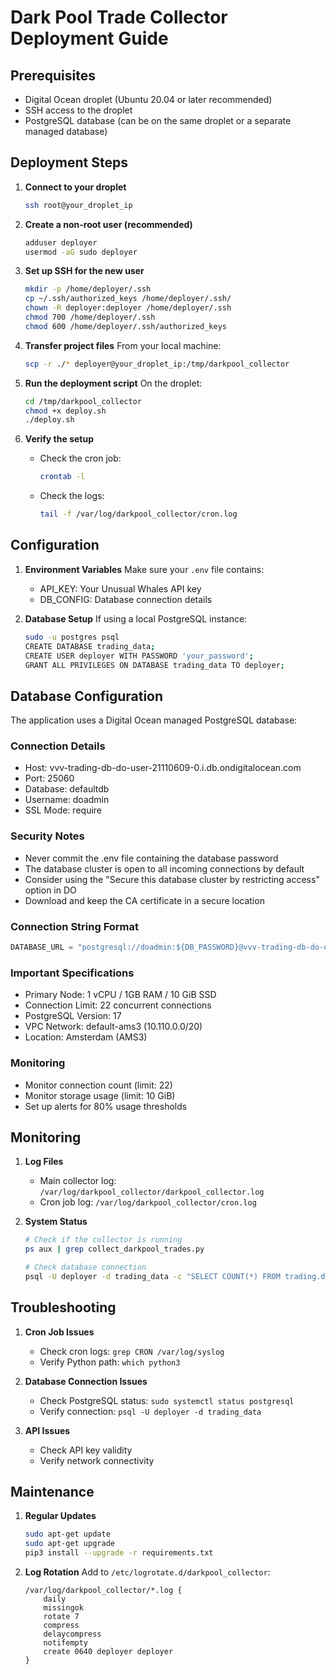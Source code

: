 # Dark Pool Trade Collector Deployment Guide

## Prerequisites
- Digital Ocean droplet (Ubuntu 20.04 or later recommended)
- SSH access to the droplet
- PostgreSQL database (can be on the same droplet or a separate managed database)

## Deployment Steps

1. **Connect to your droplet**
   ```bash
   ssh root@your_droplet_ip
   ```

2. **Create a non-root user (recommended)**
   ```bash
   adduser deployer
   usermod -aG sudo deployer
   ```

3. **Set up SSH for the new user**
   ```bash
   mkdir -p /home/deployer/.ssh
   cp ~/.ssh/authorized_keys /home/deployer/.ssh/
   chown -R deployer:deployer /home/deployer/.ssh
   chmod 700 /home/deployer/.ssh
   chmod 600 /home/deployer/.ssh/authorized_keys
   ```

4. **Transfer project files**
   From your local machine:
   ```bash
   scp -r ./* deployer@your_droplet_ip:/tmp/darkpool_collector
   ```

5. **Run the deployment script**
   On the droplet:
   ```bash
   cd /tmp/darkpool_collector
   chmod +x deploy.sh
   ./deploy.sh
   ```

6. **Verify the setup**
   - Check the cron job:
     ```bash
     crontab -l
     ```
   - Check the logs:
     ```bash
     tail -f /var/log/darkpool_collector/cron.log
     ```

## Configuration

1. **Environment Variables**
   Make sure your `.env` file contains:
   - API_KEY: Your Unusual Whales API key
   - DB_CONFIG: Database connection details

2. **Database Setup**
   If using a local PostgreSQL instance:
   ```bash
   sudo -u postgres psql
   CREATE DATABASE trading_data;
   CREATE USER deployer WITH PASSWORD 'your_password';
   GRANT ALL PRIVILEGES ON DATABASE trading_data TO deployer;
   ```

## Database Configuration

The application uses a Digital Ocean managed PostgreSQL database:

### Connection Details
- Host: vvv-trading-db-do-user-21110609-0.i.db.ondigitalocean.com
- Port: 25060
- Database: defaultdb
- Username: doadmin
- SSL Mode: require

### Security Notes
- Never commit the .env file containing the database password
- The database cluster is open to all incoming connections by default
- Consider using the "Secure this database cluster by restricting access" option in DO
- Download and keep the CA certificate in a secure location

### Connection String Format
```python
DATABASE_URL = "postgresql://doadmin:${DB_PASSWORD}@vvv-trading-db-do-user-21110609-0.i.db.ondigitalocean.com:25060/defaultdb?sslmode=require"
```

### Important Specifications
- Primary Node: 1 vCPU / 1GB RAM / 10 GiB SSD
- Connection Limit: 22 concurrent connections
- PostgreSQL Version: 17
- VPC Network: default-ams3 (10.110.0.0/20)
- Location: Amsterdam (AMS3)

### Monitoring
- Monitor connection count (limit: 22)
- Monitor storage usage (limit: 10 GiB)
- Set up alerts for 80% usage thresholds

## Monitoring

1. **Log Files**
   - Main collector log: `/var/log/darkpool_collector/darkpool_collector.log`
   - Cron job log: `/var/log/darkpool_collector/cron.log`

2. **System Status**
   ```bash
   # Check if the collector is running
   ps aux | grep collect_darkpool_trades.py
   
   # Check database connection
   psql -U deployer -d trading_data -c "SELECT COUNT(*) FROM trading.darkpool_trades;"
   ```

## Troubleshooting

1. **Cron Job Issues**
   - Check cron logs: `grep CRON /var/log/syslog`
   - Verify Python path: `which python3`

2. **Database Connection Issues**
   - Check PostgreSQL status: `sudo systemctl status postgresql`
   - Verify connection: `psql -U deployer -d trading_data`

3. **API Issues**
   - Check API key validity
   - Verify network connectivity

## Maintenance

1. **Regular Updates**
   ```bash
   sudo apt-get update
   sudo apt-get upgrade
   pip3 install --upgrade -r requirements.txt
   ```

2. **Log Rotation**
   Add to `/etc/logrotate.d/darkpool_collector`:
   ```
   /var/log/darkpool_collector/*.log {
       daily
       missingok
       rotate 7
       compress
       delaycompress
       notifempty
       create 0640 deployer deployer
   }
   ``` 